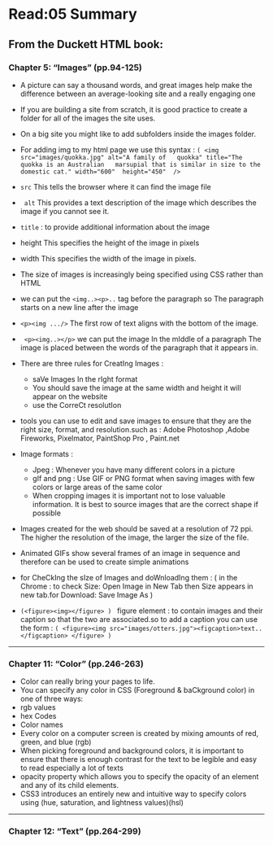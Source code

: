 # Read:05 Summary 
## From the Duckett HTML book:
### Chapter 5: “Images” (pp.94-125)

* A picture can say a thousand words, and great images help make the difference between an average-looking site and a really engaging one
* If you are building a site from scratch, it is good practice to create a folder for all of the images the site uses.
* On a big site you might like to add subfolders inside the images folder. 
* For adding img to my html page we use this syntax : `( <img src="images/quokka.jpg" alt="A family of   quokka" title="The quokka is an Australian   marsupial that is similar in size to the   domestic cat." width="600"  height="450"  /> `
* `src` This tells the browser where it can find the image file
* ` alt` This provides a text description of the image which describes the image if you cannot see it.
* `title` : to provide additional information about the image
* height This specifies the height of the image in pixels
* width This specifies the width of the image in pixels.
* The size of images is increasingly being specified using CSS rather than HTML 
* we can put the `<img..><p>..` tag before the paragraph so The paragraph starts on a new line after the image
* `<p><img .../>` The first row of text aligns with the bottom of the image.
* ` <p><img..></p>` we can put the image  In the mIddle of a paragraph The image is placed between the words of the paragraph that it appears in.

* There are three rules for CreatIng Images :
   * saVe Images In the rIght format
   * You should save the image at the same width and height it will appear on the website
   * use the CorreCt resolutIon
* tools you can use to edit and save images to ensure that they are the right size, format, and resolution.such as : 
Adobe Photoshop ,Adobe Fireworks, Pixelmator, PaintShop Pro , Paint.net
* Image formats :
  * Jpeg : Whenever you have many different colors in a picture 
  * gIf and png : Use GIF or PNG format when saving images with few colors or large areas of the same color
  * When cropping images it is important not to lose valuable information. It is best to source images that are the correct shape if possible
* Images created for the web should be saved at a resolution of 72 ppi. The higher the resolution of the image, the larger the size of the file.
* Animated GIFs show several frames of an image in sequence and therefore can be used to create simple animations
* for CheCkIng the sIze of Images and doWnloadIng them : ( in the Chrome : to check Size: Open Image in New Tab then Size appears in new tab.for Download: Save Image As )
* `(<figure><img></figure> ) ` figure element : to contain images and their caption so that the two are associated.so to add a caption you can use the form : `( <figure><img src="images/otters.jpg"><figcaption>text..</figcaption> </figure> )`

------------------------------------------------------------------------------------------------------------------------------------

### Chapter 11: “Color” (pp.246-263)

* Color can really bring your pages to life.
* You can specify any color in CSS (Foreground & baCkground color) in one of three ways:
 * rgb values 
 * hex Codes 
 * Color names 
* Every color on a computer screen is created by mixing amounts of red, green, and blue (rgb)
* When picking foreground and background colors, it is important to ensure that there is enough contrast for the text to 
be legible and easy to read especially a lot of texts
* opacity property which allows you to specify the opacity of an element and any of its child elements.
* CSS3 introduces an entirely new and intuitive way to specify colors using (hue, saturation, and lightness values)(hsl)
-----------------------------------------------------------------------------------------------------------------------------------

### Chapter 12: “Text” (pp.264-299)











